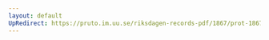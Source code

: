 ```yaml
---
layout: default
UpRedirect: https://pruto.im.uu.se/riksdagen-records-pdf/1867/prot-1867--ak--429/prot-1867--ak--429_000.pdf
---
```

